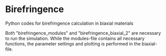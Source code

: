 # Birefringence
Python codes for birefringence calculation in biaxial materials

Both "birefringence_modules" and "birefringence_biaxial_2" are necessary to run the simulation.
While the modules-file contains all necessary functions, the parameter settings and plotting is performed in the biaxial-file.
